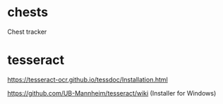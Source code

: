 # chests
Chest tracker

# tesseract
https://tesseract-ocr.github.io/tessdoc/Installation.html

https://github.com/UB-Mannheim/tesseract/wiki (Installer for Windows)
